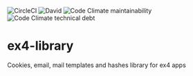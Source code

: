 ![CircleCI](https://img.shields.io/circleci/build/github/vasser/ex4-cookies) ![David](https://img.shields.io/david/dev/vasser/ex4-cookies) ![Code Climate maintainability](https://img.shields.io/codeclimate/maintainability/vasser/ex4-cookies) ![Code Climate technical debt](https://img.shields.io/codeclimate/tech-debt/vasser/ex4-cookies)

# ex4-library
Cookies, email, mail templates and hashes library for ex4 apps
